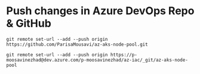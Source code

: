 # Push changes in Azure DevOps Repo & GitHub
```
git remote set-url --add --push origin https://github.com/ParisaMousavi/az-aks-node-pool.git

git remote set-url --add --push origin https://p-moosavinezhad@dev.azure.com/p-moosavinezhad/az-iac/_git/az-aks-node-pool
```